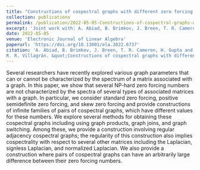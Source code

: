 ```yaml
---
title: "Constructions of cospectral graphs with different zero forcing numbers"
collection: publications
permalink: /publication/2022-05-05-Constructions-of-cospectral-graphs-with-different-zero-forcing-numbers
excerpt: 'Joint work with: A. Abiad, B. Brimkov, J. Breen, T. R. Cameron and H. Gupta'
date: 2022-05-05
venue: 'Electronic Journal of Linear Algebra'
paperurl: 'https://doi.org/10.13001/ela.2022.6737'
citation: 'A. Abiad, B. Brimkov, J. Breen, T. R. Cameron, H. Gupta and  
R. R. Villagrán. &quot;Constructions of cospectral graphs with different zero forcing numbers.&quot; <i> Electronic Journal of Linear Algebra</i>. 38 (2022), pp. 280-294.'
---
```


Several researchers have recently explored various graph parameters that can or cannot be characterized by the spectrum of a matrix associated with a graph. In this paper, we show that several NP-hard zero forcing numbers are not characterized by the spectra of several types of associated matrices with a graph. In particular, we consider standard zero forcing, positive semidefinite zero forcing, and skew zero forcing and provide constructions of infinite families of pairs of cospectral graphs, which have different values for these numbers. We explore several methods for obtaining these cospectral graphs including using graph products, graph joins, and graph switching. Among these, we provide a construction involving regular adjacency cospectral graphs; the regularity of this construction also implies cospectrality with respect to several other matrices including the Laplacian, signless Laplacian, and normalized Laplacian. We also provide a construction where pairs of cospectral graphs can have an arbitrarily large difference between their zero forcing numbers.

